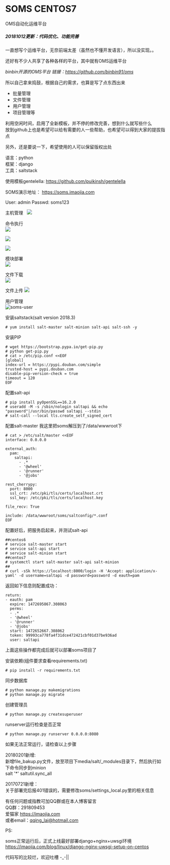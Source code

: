 # SOMS CENTOS7

OMS自动化运维平台

##### 20181012更新：代码优化、功能完善

一直想写个运维平台，无奈前端太差（虽然也不懂开发语言），所以没实现。。

还好有不少人共享了各种各样的平台，其中就有OMS运维平台

*binbin开源的OMS平台 链接：https://github.com/binbin91/oms*

所以自己拿来捣鼓，根据自己的需求，也算是写了点东西出来

* 批量管理
* 文件管理
* 用户管理
* 项目管理等  
  
利用空闲时间，启用了全新模板，并不停的修改完善，想到什么就写些什么  
放到github上也是希望可以给有需要的人一些帮助，也希望可以得到大家的提拔指点  

另外，还是要说一下，希望使用的人可以保留版权出处


语言：python  
框架：django  
工具：saltstack

使用模板gentelella:
https://github.com/puikinsh/gentelella


SOMS演示地址：
https://soms.imaojia.com

User: admin
Passwd: soms123

主机管理  
![](https://imaojia.com/media/pictures/2017/02/17/salt-host.png)

命令执行  
![](https://imaojia.com/media/pictures/2018/10/12/remote-command.png)

![](https://imaojia.com/media/pictures/2018/10/12/remote-command-group.png)

![](https://imaojia.com/media/pictures/2018/10/12/remote-command-advance.png)

模块部署  
![](https://imaojia.com/media/pictures/2018/10/12/remote-module.png)

文件下载  
![](https://imaojia.com/media/pictures/2018/10/12/remote-file-download.png)  

文件上传
![](https://imaojia.com/media/pictures/2018/10/13/remote-file-upload.png)

用户管理  
![soms-user](https://imaojia.com/media/pictures/2017/02/17/soms-user.png)

安装saltstack(salt version 2018.3)

```
# yum install salt-master salt-minion salt-api salt-ssh -y
```

安装PIP

```
# wget https://bootstrap.pypa.io/get-pip.py
# python get-pip.py
# cat > /etc/pip.conf <<EOF
[global]
index-url = https://pypi.douban.com/simple
trusted-host = pypi.douban.com
disable-pip-version-check = true
timeout = 120
EOF
```

配置salt-api

```
# pip install pyOpenSSL==16.2.0
# useradd -M -s /sbin/nologin saltapi && echo "password"|/usr/bin/passwd saltapi --stdin
# salt-call --local tls.create_self_signed_cert
```

配置salt-master
我这里把soms解压到了/data/wwwroot下

```
# cat > /etc/salt/master <<EOF
interface: 0.0.0.0

external_auth:
  pam:
    saltapi:
      - .*
      - '@wheel'
      - '@runner'
      - '@jobs'

rest_cherrypy:
  port: 8000
  ssl_crt: /etc/pki/tls/certs/localhost.crt
  ssl_key: /etc/pki/tls/certs/localhost.key

file_recv: True

include: /data/wwwroot/soms/saltconfig/*.conf
EOF
```

配置好后，把服务启起来，并测试salt-api

```
##centos6
# service salt-master start
# service salt-api start
# service salt-minion start
##centos7
# systemctl start salt-master salt-api salt-minion
##
# curl -sSk https://localhost:8000/login -H 'Accept: application/x-yaml' -d username=saltapi -d password=password -d eauth=pam
```

返回如下信息则配置成功：

```
return:
- eauth: pam
  expire: 1472695867.308063
  perms:
  - .*
  - '@wheel'
  - '@runner'
  - '@jobs'
  start: 1472652667.308062
  token: 99993ca778fa4f31dce472421cbf01d37be936ad
  user: saltapi
```

上面这些操作都完成后就可以部署soms项目了

安装依赖(组件要求查看requirements.txt)

```
# pip install -r requirements.txt
```

同步数据库

```
# python manage.py makemigrations
# python manage.py migrate
```

创建管理员

```
# python manage.py createsuperuser
```

runserver运行检查是否正常

```
# python manage.py runserver 0.0.0.0:8080
```

如果无法正常运行，请检查以上步骤  

20180201新增:  
新增file_bakup.py文件，放至项目下media/salt/_modules目录下，然后执行如下命令同步到minion  
salt '*' saltutil.sync_all

20170721新增：  
关于部署完后报401错误的，需要修改soms/settings_local.py里的相关信息

有任何问题或指教可加QQ群或在本人博客留言  
QQ群：291809453  
爱猫家 https://imaojia.com    
或者email：qqing_lai@hotmail.com  

PS:

  soms正常运行后，正式上线最好部署django+nginx+uwsgi环境  
  https://imaojia.com/blog/linux/django-nginx-uwsgi-setup-on-centos


代码写的比较烂，欢迎吐槽 -_-||

